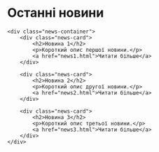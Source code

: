 <!DOCTYPE html>
<html lang="uk">
<head>
    <meta charset="UTF-8">
    <title>Новини</title>
    <link rel="stylesheet" href="style.css">
</head>
<body>
    <h1>Останні новини</h1>

    <div class="news-container">
        <div class="news-card">
            <h2>Новина 1</h2>
            <p>Короткий опис першої новини.</p>
            <a href="news1.html">Читати більше</a>
        </div>

        <div class="news-card">
            <h2>Новина 2</h2>
            <p>Короткий опис другої новини.</p>
            <a href="news2.html">Читати більше</a>
        </div>

        <div class="news-card">
            <h2>Новина 3</h2>
            <p>Короткий опис третьої новини.</p>
            <a href="news3.html">Читати більше</a>
        </div>
    </div>
</body>
</html>
